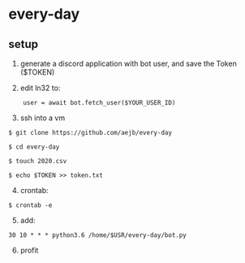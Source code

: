 # every-day

## setup
1. generate a discord application with bot user, and save the Token ($TOKEN)

2. edit ln32 to:

`    user = await bot.fetch_user($YOUR_USER_ID)`

3. ssh into a vm

`$ git clone https://github.com/aejb/every-day`

`$ cd every-day`

`$ touch 2020.csv`

`$ echo $TOKEN >> token.txt`

4. crontab:

`$ crontab -e`

5. add:

`30 10 * * * python3.6 /home/$USR/every-day/bot.py`

6. profit
